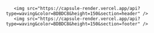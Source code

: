 <Header>
  <div align=center>
    
    <img src="https://capsule-render.vercel.app/api?type=waving&color=BDBDC8&height=150&section=header" />
    <img src="https://capsule-render.vercel.app/api?type=waving&color=BDBDC8&height=150&section=footer" />

  </div>
</Header>
